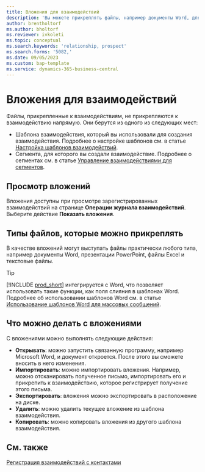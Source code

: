 ```yaml
---
title: Вложения для взаимодействий
description: 'Вы можете прикреплять файлы, например документы Word, для добавления подробностей о взаимодействии.'
author: brentholtorf
ms.author: bholtorf
ms.reviewer: ivkoleti
ms.topic: conceptual
ms.search.keywords: 'relationship, prospect'
ms.search.forms: '5082,'
ms.date: 09/05/2023
ms.custom: bap-template
ms.service: dynamics-365-business-central
---
```

# <a name="attachments-for-interactions"></a>Вложения для взаимодействий

Файлы, прикрепленные к взаимодействиям, не прикрепляются к взаимодействию напрямую. Они берутся из одного из следующих мест:

* Шаблона взаимодействия, который вы использовали для создания взаимодействия. Подробнее о настройке шаблонов см. в статье [Настройка шаблонов взаимодействий](marketing-interactions.md#set-up-interaction-templates).
* Сегмента, для которого вы создали взаимодействие. Подробнее о сегментах см. в статье [Управление взаимодействиями для сегментов](marketing-interaction-segments.md).

## <a name="view-attachments"></a>Просмотр вложений

Вложения доступны при просмотре зарегистрированных взаимодействий на странице **Операции журнала взаимодействий**. Выберите действие **Показать вложения**.

## <a name="types-of-files-you-can-attach"></a>Типы файлов, которые можно прикреплять

В качестве вложений могут выступать файлы практически любого типа, например документы Word, презентации PowerPoint, файлы Excel и текстовые файлы.

> [!TIP]
> [!INCLUDE [prod_short](includes/prod_short.md)] интегрируется с Word, что позволяет использовать такие функции, как поля слияния в шаблонах Word. Подробнее об использовании шаблонов Word см. в статье [Использование шаблонов Word для массовых сообщений](ui-mail-merge.md).

## <a name="what-you-can-do-with-attachments"></a>Что можно делать с вложениями

С вложениями можно выполнять следующие действия:

* **Открывать**: можно запустить связанную программу, например Microsoft Word, и документ откроется. После этого вы сможете вносить в него изменения.
* **Импортировать**: можно импортировать вложения. Например, можно отсканировать полученное письмо, импортировать его и прикрепить к взаимодействию, которое регистрирует получение этого письма.
* **Экспортировать**: вложения можно экспортировать в расположение на диске.
* **Удалить**: можно удалить текущее вложение из шаблона взаимодействия.
* **Копировать**: можно копировать вложения из другого шаблона взаимодействия.

## <a name="see-also"></a>См. также

[Регистрация взаимодействий с контактами](marketing-interactions.md)  

